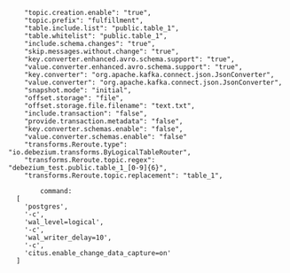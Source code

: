         "topic.creation.enable": "true",
        "topic.prefix": "fulfillment",
        "table.include.list": "public.table_1",
        "table.whitelist": "public.table_1",
        "include.schema.changes": "true",
        "skip.messages.without.change": "true",
        "key.converter.enhanced.avro.schema.support": "true",
        "value.converter.enhanced.avro.schema.support": "true",
        "key.converter": "org.apache.kafka.connect.json.JsonConverter",
        "value.converter": "org.apache.kafka.connect.json.JsonConverter",
        "snapshot.mode": "initial",
        "offset.storage": "file",
        "offset.storage.file.filename": "text.txt",
        "include.transaction": "false",
        "provide.transaction.metadata": "false",
        "key.converter.schemas.enable": "false",
        "value.converter.schemas.enable": "false"
        "transforms.Reroute.type": "io.debezium.transforms.ByLogicalTableRouter",
        "transforms.Reroute.topic.regex": "debezium_test.public.table_1_[0-9]{6}",
        "transforms.Reroute.topic.replacement": "table_1",

            command:
      [
        'postgres',
        '-c',
        'wal_level=logical',
        '-c',
        'wal_writer_delay=10',
        '-c',
        'citus.enable_change_data_capture=on'
      ]
